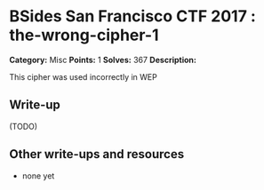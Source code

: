 # BSides San Francisco CTF 2017 : the-wrong-cipher-1

**Category:** Misc
**Points:** 1
**Solves:** 367
**Description:**

This cipher was used incorrectly in WEP

## Write-up

(TODO)

## Other write-ups and resources

* none yet
